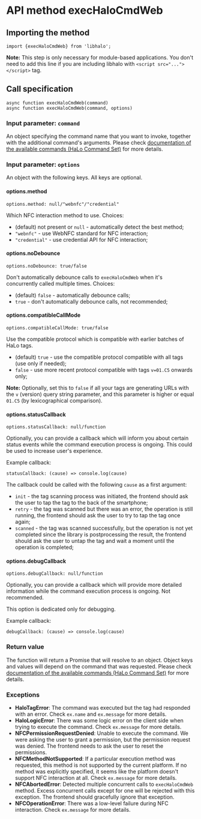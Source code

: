 # API method execHaloCmdWeb

## Importing the method
```
import {execHaloCmdWeb} from 'libhalo';
```

**Note:** This step is only necessary for module-based applications. You don't need to add this line if you
are including libhalo with `<script src="..."></script>` tag.

## Call specification
```
async function execHaloCmdWeb(command)
async function execHaloCmdWeb(command, options)
```

### Input parameter: `command`

An object specifying the command name that you want to invoke, together with the additional command's arguments.
Please check [documentation of the available commands (HaLo Command Set)](/docs/halo-command-set.md) for more details.

### Input parameter: `options`

An object with the following keys. All keys are optional.

#### options.method
```
options.method: null/"webnfc"/"credential"
```

Which NFC interaction method to use. Choices:

* (default) not present or `null` - automatically detect the best method;
* `"webnfc"` - use WebNFC standard for NFC interaction;
* `"credential"` - use credential API for NFC interaction;

#### options.noDebounce
```
options.noDebounce: true/false
```

Don't automatically debounce calls to `execHaloCmdWeb` when it's concurrently called multiple times. Choices:

* (default) `false` - automatically debounce calls;
* `true` - don't automatically debounce calls, not recommended;

#### options.compatibleCallMode
```
options.compatibleCallMode: true/false
```

Use the compatible protocol which is compatible with earlier batches of HaLo tags.

* (default) `true` - use the compatible protocol compatible with all tags (use only if needed);
* `false` - use more recent protocol compatible with tags `v=01.C5` onwards only;

**Note:** Optionally, set this to `false` if all your tags are generating URLs with the `v` (version)
query string parameter, and this parameter is higher or equal `01.C5` (by lexicographical comparison).

#### options.statusCallback
```
options.statusCallback: null/function
```

Optionally, you can provide a callback which will inform you about certain status events while
the command execution process is ongoing. This could be used to increase user's experience.

Example callback:
```
statusCallback: (cause) => console.log(cause)
```

The callback could be called with the following `cause` as a first argument:

* `init` - the tag scanning process was initiated, the frontend should ask the user to tap the tag
  to the back of the smartphone;
* `retry` - the tag was scanned but there was an error, the operation is still running,
  the frontend should ask the user to try to tap the tag once again;
* `scanned` - the tag was scanned successfully, but the operation is not yet completed since
  the library is postprocessing the result, the frontend should ask the user to untap the tag
  and wait a moment until the operation is completed;

#### options.debugCallback
```
options.debugCallback: null/function
```

Optionally, you can provide a callback which will provide more detailed information
while the command execution process is ongoing. Not recommended.

This option is dedicated only for debugging.

Example callback:
```
debugCallback: (cause) => console.log(cause)
```

### Return value

The function will return a Promise that will resolve to an object.
Object keys and values will depend on the command that was requested.
Please check [documentation of the available commands (HaLo Command Set)](/docs/halo-command-set.md) for more details.

### Exceptions

* **HaloTagError**: The command was executed but the tag had responded with an error. Check `ex.name` and `ex.message` for more details.
* **HaloLogicError**: There was some logic error on the client side when trying to execute the command. Check `ex.message` for more details.
* **NFCPermissionRequestDenied**: Unable to execute the command. We were asking the user to grant a permission,
  but the permission request was denied. The frontend needs to ask the user to reset the permissions.
* **NFCMethodNotSupported**: If a particular execution method was requested, this method is not supported by the current platform.
  If no method was explicitly specified, it seems like the platform doesn't support NFC interaction at all.
  Check `ex.message` for more details.
* **NFCAbortedError**: Detected multiple concurrent calls to `execHaloCmdWeb` method. Excess concurrent calls except for one
  will be rejected with this exception. The frontend should gracefully ignore that exception.
* **NFCOperationError**: There was a low-level failure during NFC interaction. Check `ex.message` for more details.
